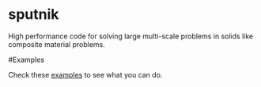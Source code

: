 # sputnik

High performance code for solving large multi-scale problems in solids like composite material problems.

#Examples

Check these [examples](exs/README.md) to see what you can do.
